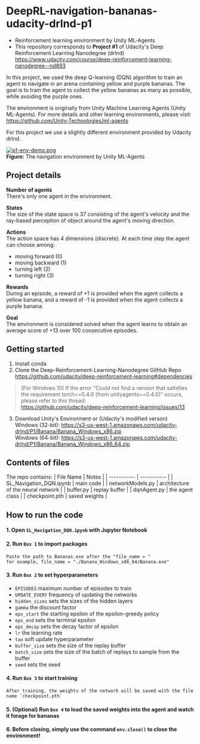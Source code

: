 # DeepRL-navigation-bananas-udacity-drlnd-p1

- Reinforcement learning environment by Unity ML-Agents
- This repository corresponds to __Project #1__ of Udacity's Deep Reinforcement Learning Nanodegree (drlnd)\
  https://www.udacity.com/course/deep-reinforcement-learning-nanodegree--nd893
  
In this project, we used the deep Q-learning (DQN) algorithm to train an agent to navigate in an arena containing yellow and purple bananas.
The goal is to train the agent to collect the yellow bananas as many as possible, while avoiding the purple ones.

The environment is originally from Unity Machine Learning Agents (Unity ML-Agents). For more details and other learning environments, please visit:\
https://github.com/Unity-Technologies/ml-agents

For this project we use a slightly different environment provided by Udacity drlnd.

[![p1-env-demo.png](https://i.postimg.cc/256zS65t/p1-env-demo.png)](https://postimg.cc/gxC9MG8y)\
**Figure:** The navigation environment by Unity ML-Agents

## Project details

**Number of agents**\
There's only one agent in the environment.

**States**\
The size of the state space is 37 consisting of the agent's velocity
and the ray-based perception of object around the agent's moving direction.

**Actions**\
The action space has 4 dimensions (discrete). At each time step the agent can choose among:
  - moving forward (0)
  - moving backward (1)
  - turning left (2)
  - turning right (3)
  
**Rewards**\
During an episode, a reward of +1 is provided when the agent collects a yellow
banana, and a reward of -1 is provided when the agent collects a purple banana.

**Goal**\
The environment is considered solved when the agent learns to obtain an average score of +13 over 100 consecutive episodes.



## Getting started

1. Install conda
2. Clone the Deep-Reinforcement-Learning-Nanodegree GitHub Repo\
    https://github.com/udacity/deep-reinforcement-learning#dependencies
  
> (For Windows 10) If the error "Could not find a version that satisfies the requirement torch==0.4.0 (from unityagents==0.4.0)" occurs, please refer to this thread:\
    https://github.com/udacity/deep-reinforcement-learning/issues/13
  
3. Download Unity's Environment or (Udacity's modified verson)\
    Windows (32-bit): https://s3-us-west-1.amazonaws.com/udacity-drlnd/P1/Banana/Banana_Windows_x86.zip \
    Windows (64-bit): https://s3-us-west-1.amazonaws.com/udacity-drlnd/P1/Banana/Banana_Windows_x86_64.zip


## Contents of files

The repo contains:
| File Name | Notes |
| ----------- | ----------- |
| SL_Navigation_DQN.ipynb | main code |
| networkModels.py | architecture of the neural network |
| buffer.py | replay buffer |
| dqnAgent.py | the agent class |
| checkpoint.pth | saved weights |

## How to run the code

#### 1. Open `SL_Navigation_DQN.ipynb` with Jupyter Notebook
#### 2. Run `Box 1` to import packages
    Paste the path to Bananas.exe after the "file_name = "
    for example, file_name = "./Banana_Windows_x86_64/Banana.exe"
#### 3. Run `Box 2` to set hyperparameters
  - `EPISODES` maximum number of episodes to train
  - `UPDATE_EVERY` frequency of updating the networks
  - `hidden_sizes` sets the sizes of the hidden layers
  - `gamma` the discount factor
  - `eps_start` the starting epsilon of the epsilon-greedy policy
  - `eps_end` sets the terminal epsilon
  - `eps_decay` sets the decay factor of epsilon
  - `lr` the learning rate
  - `tau` soft update hyperparameter
  - `buffer_size` sets the size of the replay buffer
  - `batch_size` sets the size of the batch of replays to sample from the buffer
  - `seed` sets the seed
  
#### 4. Run `Box 3` to start training
    After training, the weights of the network will be saved with the file name `checkpoint.pth`
#### 5. (Optional) Run `Box 4` to load the saved weights into the agent and watch it forage for bananas
#### 6. Before closing, simply use the command `env.close()` to close the environment!
